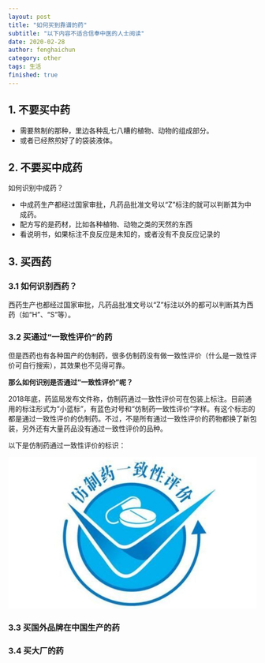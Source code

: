 ```yaml
---
layout: post
title: "如何买到靠谱的药"
subtitle: "以下内容不适合信奉中医的人士阅读"
date: 2020-02-28
author: fenghaichun
category: other
tags: 生活
finished: true
---
```



## 1. 不要买中药
- 需要熬制的那种，里边各种乱七八糟的植物、动物的组成部分。
- 或者已经熬煎好了的袋装液体。

## 2. 不要买中成药
如何识别中成药？

- 中成药生产都经过国家审批，凡药品批准文号以“Z”标注的就可以判断其为中成药。
- 配方写的是药材，比如各种植物、动物之类的天然的东西
- 看说明书，如果标注不良反应是未知的，或者没有不良反应记录的

## 3. 买西药
### 3.1 如何识别西药？
西药生产也都经过国家审批，凡药品批准文号以“Z”标注以外的都可以判断其为西药（如“H”、“S”等）。

### 3.2 买通过“一致性评价”的药
但是西药也有各种国产的仿制药，很多仿制药没有做一致性评价（什么是一致性评价可自行搜索），其效果也不见得可靠。

**那么如何识别是否通过“一致性评价”呢？**

2018年底，药监局发布文件称，仿制药通过一致性评价可在包装上标注。目前通用的标注形式为“小蓝标”，有蓝色对号和“仿制药一致性评价”字样。有这个标志的都是通过一致性评价的仿制药。不过，不是所有通过一致性评价的药物都换了新包装，另外还有大量药品没有通过一致性评价的品种。

以下是仿制药通过一致性评价的标识：

![Codes](/img/consistent_mark.jpeg)

### 3.3 买国外品牌在中国生产的药
### 3.4 买大厂的药



